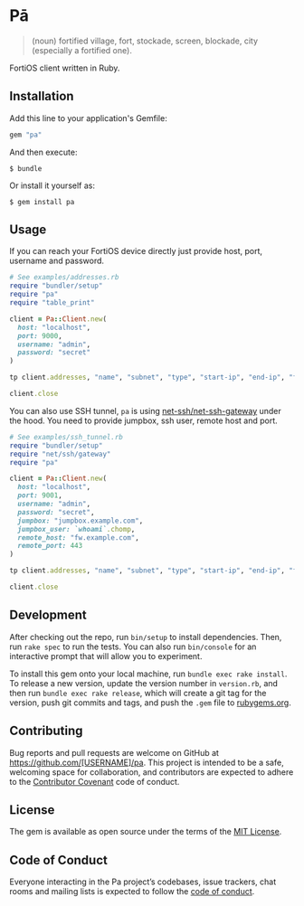 # Pā

> (noun) fortified village, fort, stockade, screen, blockade, city (especially a fortified one).

FortiOS client written in Ruby.

## Installation

Add this line to your application's Gemfile:

```ruby
gem "pa"
```

And then execute:

    $ bundle

Or install it yourself as:

    $ gem install pa

## Usage

If you can reach your FortiOS device directly just provide host, port, username and password.

```ruby
# See examples/addresses.rb
require "bundler/setup"
require "pa"
require "table_print"

client = Pa::Client.new(
  host: "localhost",
  port: 9000,
  username: "admin",
  password: "secret"
)

tp client.addresses, "name", "subnet", "type", "start-ip", "end-ip", "fqdn"

client.close
```

You can also use SSH tunnel, `pa` is using [net-ssh/net-ssh-gateway](https://github.com/net-ssh/net-ssh-gateway) under the hood. You need to provide jumpbox, ssh user, remote host and port. 

```ruby
# See examples/ssh_tunnel.rb
require "bundler/setup"
require "net/ssh/gateway"
require "pa"

client = Pa::Client.new(
  host: "localhost",
  port: 9001,
  username: "admin",
  password: "secret",
  jumpbox: "jumpbox.example.com",
  jumpbox_user: `whoami`.chomp,
  remote_host: "fw.example.com",
  remote_port: 443
)

tp client.addresses, "name", "subnet", "type", "start-ip", "end-ip", "fqdn"

client.close
```

## Development

After checking out the repo, run `bin/setup` to install dependencies. Then, run `rake spec` to run the tests. You can also run `bin/console` for an interactive prompt that will allow you to experiment.

To install this gem onto your local machine, run `bundle exec rake install`. To release a new version, update the version number in `version.rb`, and then run `bundle exec rake release`, which will create a git tag for the version, push git commits and tags, and push the `.gem` file to [rubygems.org](https://rubygems.org).

## Contributing

Bug reports and pull requests are welcome on GitHub at https://github.com/[USERNAME]/pa. This project is intended to be a safe, welcoming space for collaboration, and contributors are expected to adhere to the [Contributor Covenant](http://contributor-covenant.org) code of conduct.

## License

The gem is available as open source under the terms of the [MIT License](https://opensource.org/licenses/MIT).

## Code of Conduct

Everyone interacting in the Pa project’s codebases, issue trackers, chat rooms and mailing lists is expected to follow the [code of conduct](https://github.com/[USERNAME]/pa/blob/master/CODE_OF_CONDUCT.md).
